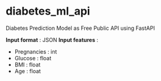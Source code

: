 # diabetes_ml_api
Diabetes Prediction Model as Free Public API using FastAPI

**Input format** : JSON
**Input features** :
- Pregnancies : int
- Glucose : float
- BMI : float
- Age : float
